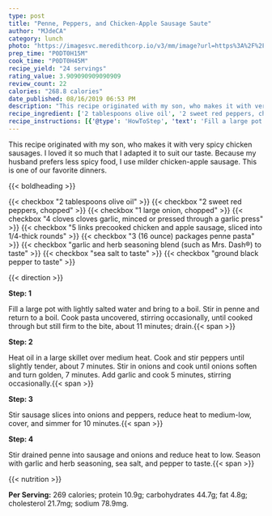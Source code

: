 ```yaml
---
type: post
title: "Penne, Peppers, and Chicken-Apple Sausage Saute"
author: "MJdeCA"
category: lunch
photo: "https://imagesvc.meredithcorp.io/v3/mm/image?url=https%3A%2F%2Fimages.media-allrecipes.com%2Fuserphotos%2F1081388.jpg"
prep_time: "P0DT0H15M"
cook_time: "P0DT0H45M"
recipe_yield: "24 servings"
rating_value: 3.909090909090909
review_count: 22
calories: "268.8 calories"
date_published: 08/16/2019 06:53 PM
description: "This recipe originated with my son, who makes it with very spicy chicken sausages. I loved it so much that I adapted it to suit our taste. Because my husband prefers less spicy food, I use milder chicken-apple sausage. This is one of our favorite dinners."
recipe_ingredient: ['2 tablespoons olive oil', '2 sweet red peppers, chopped', '1 large onion, chopped', '4 cloves cloves garlic, minced or pressed through a garlic press', '5 links precooked chicken and apple sausage, sliced into 1/4-thick rounds', '3 (16 ounce) packages penne pasta', 'garlic and herb seasoning blend (such as Mrs. Dash®) to taste', 'sea salt to taste', 'ground black pepper to taste']
recipe_instructions: [{'@type': 'HowToStep', 'text': 'Fill a large pot with lightly salted water and bring to a boil. Stir in penne and return to a boil. Cook pasta uncovered, stirring occasionally, until cooked through but still firm to the bite, about 11 minutes; drain.\n'}, {'@type': 'HowToStep', 'text': 'Heat oil in a large skillet over medium heat. Cook and stir peppers until slightly tender, about 7 minutes. Stir in onions and cook until onions soften and turn golden, 7 minutes. Add garlic and cook 5 minutes, stirring occasionally.\n'}, {'@type': 'HowToStep', 'text': 'Stir sausage slices into onions and peppers, reduce heat to medium-low, cover, and simmer for 10 minutes.\n'}, {'@type': 'HowToStep', 'text': 'Stir drained penne into sausage and onions and reduce heat to low. Season with garlic and herb seasoning, sea salt, and pepper to taste.\n'}]
---
```


This recipe originated with my son, who makes it with very spicy chicken sausages. I loved it so much that I adapted it to suit our taste. Because my husband prefers less spicy food, I use milder chicken-apple sausage. This is one of our favorite dinners. 

{{< boldheading >}}

{{< checkbox "2 tablespoons olive oil" >}}
{{< checkbox "2  sweet red peppers, chopped" >}}
{{< checkbox "1 large onion, chopped" >}}
{{< checkbox "4 cloves cloves garlic, minced or pressed through a garlic press" >}}
{{< checkbox "5 links precooked chicken and apple sausage, sliced into 1/4-thick rounds" >}}
{{< checkbox "3 (16 ounce) packages penne pasta" >}}
{{< checkbox "garlic and herb seasoning blend (such as Mrs. Dash®) to taste" >}}
{{< checkbox "sea salt to taste" >}}
{{< checkbox "ground black pepper to taste" >}}


{{< direction >}}

**Step: 1**

Fill a large pot with lightly salted water and bring to a boil. Stir in penne and return to a boil. Cook pasta uncovered, stirring occasionally, until cooked through but still firm to the bite, about 11 minutes; drain.{{< span >}}

**Step: 2**

Heat oil in a large skillet over medium heat. Cook and stir peppers until slightly tender, about 7 minutes. Stir in onions and cook until onions soften and turn golden, 7 minutes. Add garlic and cook 5 minutes, stirring occasionally.{{< span >}}

**Step: 3**

Stir sausage slices into onions and peppers, reduce heat to medium-low, cover, and simmer for 10 minutes.{{< span >}}

**Step: 4**

Stir drained penne into sausage and onions and reduce heat to low. Season with garlic and herb seasoning, sea salt, and pepper to taste.{{< span >}}

{{< nutrition >}}

**Per Serving:** 269 calories; protein 10.9g; carbohydrates 44.7g; fat 4.8g; cholesterol 21.7mg; sodium 78.9mg.